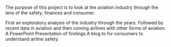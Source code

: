 The purpose of this project is to look at the aviation industry through the lens of the safety, finances and consumer.

First an exploratory analysis of the industry through the years.
Followed by recent data in aviation and then coming airlines with other forms of aviation.
A PowerPoint Presentation of findings 
A blog to for consumers to understand airline safety.
